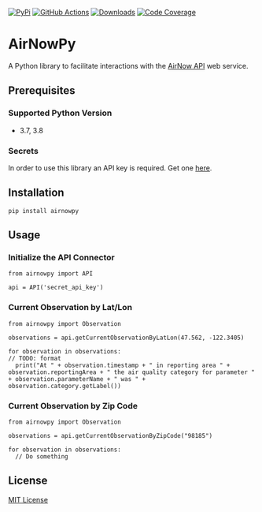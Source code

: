 [codecov-image]: https://codecov.io/gh/jnsnkrllive/airnowpy/branch/master/graph/badge.svg
[codecov-url]: https://codecov.io/gh/jnsnkrllive/airnowpy
[downloads-image]: https://pepy.tech/badge/airnowpy
[downloads-url]: https://pepy.tech/project/airnowpy
[github-actions-image]: https://github.com/jnsnkrllive/airnowpy/workflows/Main%20Workflow/badge.svg?branch=master
[github-actions-url]: https://github.com/jnsnkrllive/airnowpy/actions?query=workflow%3A%22Main+Workflow%22+branch%3Amaster
[pypi-image]: https://badge.fury.io/py/airnowpy.svg
[pypi-url]: https://badge.fury.io/py/airnowpy

[![PyPi][pypi-image]][pypi-url]
[![GitHub Actions][github-actions-image]][github-actions-url]
[![Downloads][downloads-image]][downloads-url]
[![Code Coverage][codecov-image]][codecov-url]

# AirNowPy

A Python library to facilitate interactions with the [AirNow API](https://docs.airnowapi.org/) web service.

## Prerequisites

### Supported Python Version

* 3.7, 3.8

### Secrets

In order to use this library an API key is required. Get one [here](https://docs.airnowapi.org/account/request/).

## Installation

```
pip install airnowpy
```

## Usage

### Initialize the API Connector
```
from airnowpy import API

api = API('secret_api_key')
```

### Current Observation by Lat/Lon
```
from airnowpy import Observation

observations = api.getCurrentObservationByLatLon(47.562, -122.3405)

for observation in observations:
// TODO: format
  print("At " + observation.timestamp + " in reporting area " + observation.reportingArea + " the air quality category for parameter " + observation.parameterName + " was " + observation.category.getLabel())
```

### Current Observation by Zip Code
```
from airnowpy import Observation

observations = api.getCurrentObservationByZipCode("98185")

for observation in observations:
  // Do something
```

## License

[MIT License](https://github.com/jnsnkrllive/airnowpy/blob/master/LICENSE)
